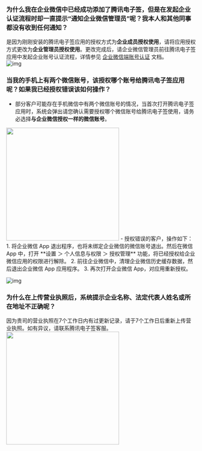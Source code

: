 ### 为什么我在企业微信中已经成功添加了腾讯电子签，但是在发起企业认证流程时却一直提示“通知企业微信管理员”呢？我本人和其他同事都没有收到任何通知？
是因为刚刚安装的腾讯电子签应用的授权方式为**企业成员授权使用**，请将应用授权方式更改为**企业管理员授权使用**。更改完成后，请企业微信管理员前往腾讯电子签应用中发起企业账号认证流程，详情参见  [企业微信端账号认证](https://cloud.tencent.com/document/product/1323/77414) 文档。          
![img](https://qcloudimg.tencent-cloud.cn/raw/a63c9d0e4078a6f218ce946a9afe1eea.png)        



### 当我的手机上有两个微信账号，该授权哪个账号给腾讯电子签应用呢？如果我已经授权错误该如何操作？
- 部分客户可能存在手机微信中有两个微信账号的情况，当首次打开腾讯电子签应用时，系统会弹出请您确认需要授权哪个微信账号给腾讯电子签使用，请务必选择**与企业微信授权一样的微信账号**。
<img style="width:300px; max-width: inherit;" src="https://qcloudimg.tencent-cloud.cn/raw/8e992ef0706cd9fe0a70a7e26a884a52.png" /> 
- 授权错误的客户，操作如下：
 1. 将企业微信 App 退出程序，也将未绑定企业微信的微信账号退出。然后在微信 App 中，打开 **设置 ＞ 个人信息与权限 ＞ 授权管理** 功能，将已经授权给企业微信应用的权限进行解除。
 2. 前往企业微信中，清理企业微信历史缓存数据，然后退出企业微信 App 应用程序。
 3. 再次打开企业微信 App，对应用重新授权。 

![img](https://qcloudimg.tencent-cloud.cn/raw/b52f6e12064a78c61ef14f6e8b4bab87.png)        



### 为什么在上传营业执照后，系统提示企业名称、法定代表人姓名或所在地址不正确呢？
因为贵司的营业执照在7个工作日内有过更新记录，请于7个工作日后重新上传营业执照。如有异议，请联系腾讯电子签客服。
<img style="width:300px; max-width: inherit;" src="https://qcloudimg.tencent-cloud.cn/raw/a9c2bce0686bbf3b8a6b2be8614b1970.png" />  
